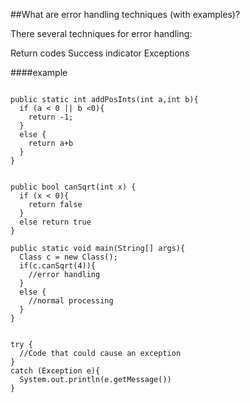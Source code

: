 ##What are error handling techniques (with examples)?

There several techniques for error handling:

Return codes
Success indicator 
Exceptions

####example
<pre><code>
public static int addPosInts(int a,int b){
  if (a < 0 || b <0){
    return -1;
  }
  else {
    return a+b
  }
}
</pre></code>

<pre><code>
public bool canSqrt(int x) {
  if (x < 0){
    return false
  }
  else return true
}

public static void main(String[] args){
  Class c = new Class();
  if(c.canSqrt(4)){
    //error handling
  }
  else {
    //normal processing
  }
}
</code></pre>

<pre><code>
try {
  //Code that could cause an exception
}
catch (Exception e){
  System.out.println(e.getMessage())
}
</code></pre>
